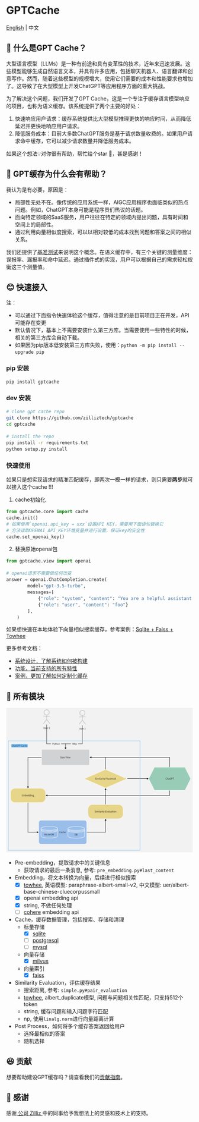 # GPTCache

[English](README-CN.md) | 中文

## 🤠 什么是GPT Cache？

大型语言模型（LLMs）是一种有前途和具有变革性的技术，近年来迅速发展。这些模型能够生成自然语言文本，并具有许多应用，包括聊天机器人、语言翻译和创意写作。然而，随着这些模型的规模增大，使用它们需要的成本和性能要求也增加了。这导致了在大型模型上开发ChatGPT等应用程序方面的重大挑战。

为了解决这个问题，我们开发了GPT Cache，这是一个专注于缓存语言模型响应的项目，也称为语义缓存。该系统提供了两个主要的好处：

1. 快速响应用户请求：缓存系统提供比大型模型推理更快的响应时间，从而降低延迟并更快地响应用户请求。
2. 降低服务成本：目前大多数ChatGPT服务是基于请求数量收费的。如果用户请求命中缓存，它可以减少请求数量并降低服务成本。

如果这个想法💡对你很有帮助，帮忙给个star 🌟，甚是感谢！

## 🤔 GPT缓存为什么会有帮助？

我认为是有必要，原因是：

- 局部性无处不在。像传统的应用系统一样，AIGC应用程序也面临类似的热点问题。例如，ChatGPT本身可能是程序员们热议的话题。
- 面向特定领域的SaaS服务，用户往往在特定的领域内提出问题，具有时间和空间上的局部性。
- 通过利用向量相似度搜索，可以以相对较低的成本找到问题和答案之间的相似关系。

我们还提供了[基准测试](https://github.com/zilliztech/gpt-cache/blob/main/example/benchmark/benchmark_sqlite_faiss_towhee.py)来说明这个概念。在语义缓存中，有三个关键的测量维度：误报率、漏报率和命中延迟。通过插件式的实现，用户可以根据自己的需求轻松权衡这三个测量值。

## 😊 快速接入

注：
- 可以通过下面指令快速体验这个缓存，值得注意的是目前项目正在开发，API可能存在变更
- 默认情况下，基本上不需要安装什么第三方库。当需要使用一些特性的时候，相关的第三方库会自动下载。
- 如果因为pip版本低安装第三方库失败，使用：`python -m pip install --upgrade pip`

### pip 安装

```bash
pip install gptcache
```

### dev 安装

```bash
# clone gpt cache repo
git clone https://github.com/zilliztech/gptcache
cd gptcache

# install the repo
pip install -r requirements.txt
python setup.py install
```

### 快速使用

如果只是想实现请求的精准匹配缓存，即两次一模一样的请求，则只需要**两步**就可以接入这个cache !!!

1. cache初始化
```python
from gptcache.core import cache
cache.init()
# 如果使用`openai.api_key = xxx`设置API KEY，需要用下面语句替换它
# 方法读取OPENAI_API_KEY环境变量并进行设置，保证key的安全性 
cache.set_openai_key()
```
2. 替换原始openai包
```python
from gptcache.view import openai

# openai请求不需要做任何改变
answer = openai.ChatCompletion.create(
        model="gpt-3.5-turbo",
        messages=[
            {"role": "system", "content": "You are a helpful assistant."},
            {"role": "user", "content": "foo"}
        ],
    )
```

如果想快速在本地体验下向量相似搜索缓存，参考案例：[Sqlite + Faiss + Towhee](example/sqlite_faiss_towhee/sqlite_faiss_towhee.py)

更多参考文档：

- [系统设计，了解系统如何被构建](doc/system-cn.md)
- [功能，当前支持的所有特性](doc/feature_cn.md)
- [案例，更加了解如何定制化缓存](example/example.md)

## 🤗 所有模块

![GPTCache Struct](doc/GPTCacheStructure.png)

- Pre-embedding，提取请求中的关键信息
  - 获取请求的最后一条消息, 参考: `pre_embedding.py#last_content`
- Embedding，将文本转换为向量，后续进行相似搜索
  - [x] [towhee](https://towhee.io/), 英语模型: paraphrase-albert-small-v2, 中文模型: uer/albert-base-chinese-cluecorpussmall
  - [x] openai embedding api
  - [x] string, 不做任何处理
  - [ ] [cohere](https://docs.cohere.ai/reference/embed) embedding api  
- Cache，缓存数据管理，包括搜索、存储和清理
  - 标量存储
    - [x] [sqlite](https://sqlite.org/docs.html)
    - [ ] [postgresql](https://www.postgresql.org/)
    - [ ] [mysql](https://www.mysql.com/)
  - 向量存储
    - [x] [milvus](https://milvus.io/)
  - 向量索引
    - [x] [faiss](https://faiss.ai/)
- Similarity Evaluation，评估缓存结果
  - 搜索距离, 参考: `simple.py#pair_evaluation`
  - [towhee](https://towhee.io/), albert_duplicate模型, 问题与问题相关性匹配，只支持512个token
  - string, 缓存问题和输入问题字符匹配
  - np, 使用`linalg.norm`进行向量距离计算
- Post Process，如何将多个缓存答案返回给用户
  - 选择最相似的答案
  - 随机选择

## 😆 贡献
想要帮助建设GPT缓存吗？请查看我们的[贡献指南](doc/contributing.md)。

## 🙏 感谢

感谢[ 公司 Zilliz ](https://zilliz.com/)中的同事给予我想法上的灵感和技术上的支持。
